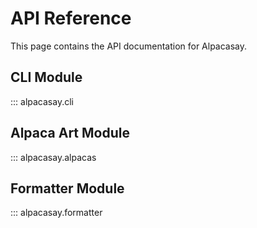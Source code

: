 # API Reference

This page contains the API documentation for Alpacasay.

## CLI Module

::: alpacasay.cli

## Alpaca Art Module

::: alpacasay.alpacas

## Formatter Module

::: alpacasay.formatter
